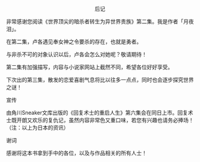 <p align="center">后记</p>

非常感谢您阅读《世界顶尖的暗杀者转生为异世界贵族》第二集。我是作者「月夜 泪」。

在第二集，卢各遇见奉女神之令要杀的存在，也就是勇者。

与非杀不可的对象认识以后，卢各会怎么对她呢？敬请期待！

第二集有加强描写，内容与小说家网站上截然不同，希望各位好好享受。

下次出的第三集，散发的恋爱喜剧气息将比以往多一点点，同时也会逐步探究世界之谜！

宣传

由角川Sneaker文库出版的《回复术士的重启人生》第六集会在同日上市。回复术士既开朗又欢乐的复仇记，虽然内容非常色又重口味，若您有兴趣也请务必捧场！（注：以上为日本的资讯）

谢词

感谢将这本书拿到手中的各位，以及与作品相关的所有人士！

